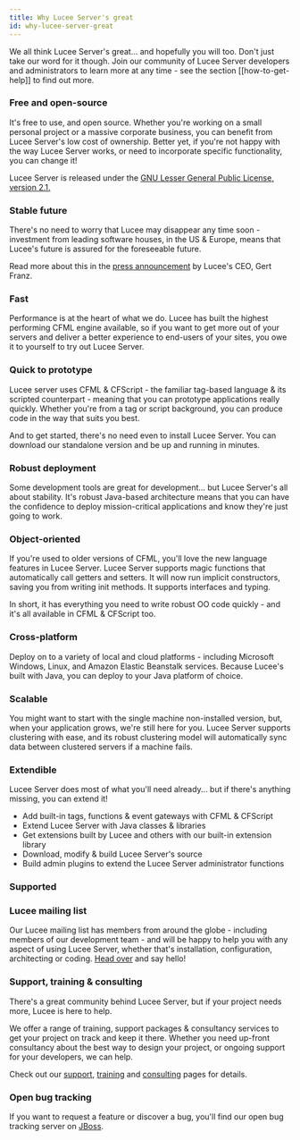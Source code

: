 ```yaml
---
title: Why Lucee Server's great
id: why-lucee-server-great
---
```


We all think Lucee Server's great... and hopefully you will too. Don't just take our word for it though. Join our community of Lucee Server developers and administrators to learn more at any time - see the section [[how-to-get-help]] to find out more.

### Free and open-source ###

It's free to use, and open source. Whether you're working on a small personal project or a massive corporate business, you can benefit from Lucee Server's low cost of ownership. Better yet, if you're not happy with the way Lucee Server works, or need to incorporate specific functionality, you can change it!

Lucee Server is released under the [GNU Lesser General Public License, version 2.1.](http://www.gnu.org/licenses/lgpl-2.1.html)

### Stable future ###

There's no need to worry that Lucee may disappear any time soon - investment from leading software houses, in the US & Europe, means that Lucee's future is assured for the foreseeable future.

Read more about this in the [press announcement](http://www.getlucee.com/index.cfm/about-us/news/lucee-announces-launch-of-investor-backed-global-venture/) by Lucee's CEO, Gert Franz.

### Fast ###

Performance is at the heart of what we do. Lucee has built the highest performing CFML engine available, so if you want to get more out of your servers and deliver a better experience to end-users of your sites, you owe it to yourself to try out Lucee Server.

### Quick to prototype ###

Lucee server uses CFML & CFScript - the familiar tag-based language & its scripted counterpart - meaning that you can prototype applications really quickly. Whether you're from a tag or script background, you can produce code in the way that suits you best.

And to get started, there's no need even to install Lucee Server. You can download our standalone version and be up and running in minutes.

### Robust deployment ###

Some development tools are great for development... but Lucee Server's all about stability. It's robust Java-based architecture means that you can have the confidence to deploy mission-critical applications and know they're just going to work.

### Object-oriented ###

If you're used to older versions of CFML, you'll love the new language features in Lucee Server. Lucee Server supports magic functions that automatically call getters and setters. It will now run implicit constructors, saving you from writing init methods. It supports interfaces and typing.

In short, it has everything you need to write robust OO code quickly - and it's all available in CFML & CFScript too.

### Cross-platform ###

Deploy on to a variety of local and cloud platforms - including Microsoft Windows, Linux, and Amazon Elastic Beanstalk services. Because Lucee's built with Java, you can deploy to your Java platform of choice.

### Scalable ###

You might want to start with the single machine non-installed version, but, when your application grows, we're still here for you. Lucee Server supports clustering with ease, and its robust clustering model will automatically sync data between clustered servers if a machine fails.

### Extendible ###

Lucee Server does most of what you'll need already... but if there's anything missing, you can extend it!

* Add built-in tags, functions & event gateways with CFML & CFScript
* Extend Lucee Server with Java classes & libraries
* Get extensions built by Lucee and others with our built-in extension library
* Download, modify & build Lucee Server's source
* Build admin plugins to extend the Lucee Server administrator functions

### Supported ###

### Lucee mailing list ###

Our Lucee mailing list has members from around the globe - including members of our development team - and will be happy to help you with any aspect of using Lucee Server, whether that's installation, configuration, architecting or coding. [Head over](http://groups.google.com/group/lucee) and say hello!

### Support, training & consulting ###

There's a great community behind Lucee Server, but if your project needs more, Lucee is here to help.

We offer a range of training, support packages & consultancy services to get your project on track and keep it there. Whether you need up-front consultancy about the best way to design your project, or ongoing support for your developers, we can help.

Check out our [support](http://www.getlucee.com/index.cfm/support/), [training](http://www.getlucee.com/index.cfm/support/) and [consulting](http://www.getlucee.com/index.cfm/consulting/) pages for details.

### Open bug tracking ###

If you want to request a feature or discover a bug, you'll find our open bug tracking server on [JBoss](http://issues.jboss.org/browse/RAILO).